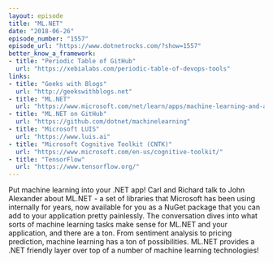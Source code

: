 ```yaml
---
layout: episode
title: "ML.NET"
date: "2018-06-26"
episode_number: "1557"
episode_url: "https://www.dotnetrocks.com/?show=1557"
better_know_a_framework:
- title: "Periodic Table of GitHub"
  url: "https://xebialabs.com/periodic-table-of-devops-tools"
links:
- title: "Geeks with Blogs"
  url: "http://geekswithblogs.net"
- title: "ML.NET"
  url: "https://www.microsoft.com/net/learn/apps/machine-learning-and-ai/ml-dotnet"
- title: "ML.NET on GitHub"
  url: "https://github.com/dotnet/machinelearning"
- title: "Microsoft LUIS"
  url: "https://www.luis.ai"
- title: "Microsoft Cognitive Toolkit (CNTK)"
  url: "https://www.microsoft.com/en-us/cognitive-toolkit/"
- title: "TensorFlow"
  url: "https://www.tensorflow.org/"
---
```


Put machine learning into your .NET app! Carl and Richard talk to John Alexander about ML.NET - a set of libraries that Microsoft has been using internally for years, now available for you as a NuGet package that you can add to your application pretty painlessly. The conversation dives into what sorts of machine learning tasks make sense for ML.NET and your application, and there are a ton. From sentiment analysis to pricing prediction, machine learning has a ton of possibilities. ML.NET provides a .NET friendly layer over top of a number of machine learning technologies!
